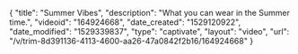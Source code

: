 {
    "title": "Summer Vibes",
    "description": "What you can wear in the Summer time.",
    "videoid": "164924668",
    "date_created": "1529120922",
    "date_modified": "1529339837",
    "type": "captivate",
    "layout": "video",
    "url": "\/v\/trim-8d391136-4113-4600-aa26-47a0842f2b16\/164924668"
}